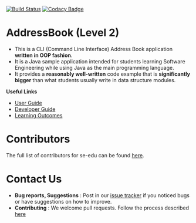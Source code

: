 [![Build Status](https://travis-ci.org/se-edu/addressbook-level2.svg?branch=master)](https://travis-ci.org/se-edu/addressbook-level2)
[![Codacy Badge](https://api.codacy.com/project/badge/Grade/ad7aa7caa7ba4d40aef9440b16ea68d6)](https://www.codacy.com/app/se-edu/addressbook-level2?utm_source=github.com&amp;utm_medium=referral&amp;utm_content=se-edu/addressbook-level2&amp;utm_campaign=Badge_Grade)

# AddressBook (Level 2)
* This is a CLI (Command Line Interface) Address Book application **written in OOP fashion**. 
* It is a Java sample application intended for students learning Software Engineering while using Java as 
  the main programming language. 
* It provides a **reasonably well-written** code example that is **significantly bigger** than what students 
  usually write in data structure modules. 
  
**Useful Links**
* [User Guide](doc/UserGuide.md) 
* [Developer Guide](doc/DeveloperGuide.md) 
* [Learning Outcomes](doc/LearningOutcomes.md) 

# Contributors

The full list of contributors for se-edu can be found [here](https://se-edu.github.io/docs/Team.html).

# Contact Us

* **Bug reports, Suggestions** : Post in our [issue tracker](https://github.com/se-edu/addressbook-level2/issues)
  if you noticed bugs or have suggestions on how to improve.
* **Contributing** : We welcome pull requests. Follow the process described [here](https://github.com/oss-generic/process)
